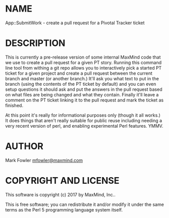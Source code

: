 # NAME

App::SubmitWork - create a pull request for a Pivotal Tracker ticket

# DESCRIPTION

This is currently a pre-release version of some internal MaxMind code that we
use to create a pull request for a given PT story.  Running this command line
tool from withing a git repo allows you to interactively pick a started PT
ticket for a given project and create a pull request between the current branch
and master (or another branch.)  It'll ask you what text to put in the branch
(using the contents of the PT ticket by default) and you can even setup
questions it should ask and put the answers in the pull request based on what
files are being changed and what they contain.  Finally it'll leave a comment on
the PT ticket linking it to the pull request and mark the ticket as finished.

At this point it's really for informational purposes only (though it all works.)
It does things that aren't really suitable for public reuse including needing
a very recent version of perl, and enabling experimental Perl features.  YMMV.

# AUTHOR

Mark Fowler <mfowler@maxmind.com>

# COPYRIGHT AND LICENSE

This software is copyright (c) 2017 by MaxMind, Inc..

This is free software; you can redistribute it and/or modify it under
the same terms as the Perl 5 programming language system itself.
